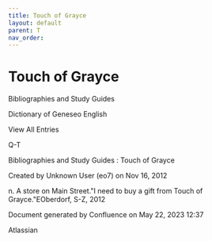 ```yaml
---
title: Touch of Grayce
layout: default
parent: T
nav_order:
---
```


# Touch of Grayce

Bibliographies and Study Guides

Dictionary of Geneseo English

View All Entries

Q-T

Bibliographies and Study Guides : Touch of Grayce

Created by  Unknown User (eo7) on Nov 16, 2012

n. A store on Main Street.&quot;I need to buy a gift from Touch of Grayce.&quot;EOberdorf, S-Z, 2012

Document generated by Confluence on May 22, 2023 12:37

Atlassian
